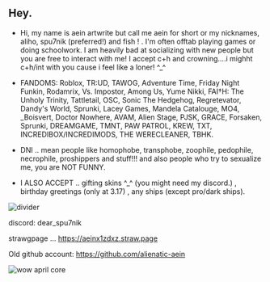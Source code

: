 ## Hey.
- Hi, my name is aein artwrite but call me aein for short or my nicknames, aliho, spu7nik (preferred!) and fish ! . I'm often offtab playing games or doing schoolwork. I am heavily bad at socializing with new people but you are free to interact with me! I accept c+h and crowning....i mighht c+h/int with you cause i feel like a loner! ^_^




- FANDOMS: Roblox, TR:UD, TAWOG, Adventure Time, Friday Night Funkin, Rodamrix, Vs. Impostor, Among Us, Yume Nikki, FAI†H: The Unholy Trinity, Tattletail, OSC, Sonic The Hedgehog, Regretevator, Dandy's World, Sprunki, Lacey Games, Mandela Catalouge, MO4, _Boisvert, Doctor Nowhere, AVAM, Alien Stage, PJSK, GRACE, Forsaken, Sprunki, DREAMGAME, TMNT, PAW PATROL, KREW, TXT, INCREDIBOX/INCREDIMODS, THE WERECLEANER, TBHK.




- DNI .. mean people like homophobe, transphobe, zoophile, pedophile, necrophile, proshippers and stuff!!! and also people who try to sexualize me, you are NOT FUNNY.


- I ALSO ACCEPT .. gifting skins ^_^ (you might need my discord.) , birthday greetings (only at 3.17) , any ships (except pro/dark ships).


![divider](https://github.com/user-attachments/assets/ce6a97e4-1791-4a00-a7bd-19072419e1ee)


discord: dear_spu7nik

strawgpage ... https://aeinx1zdxz.straw.page

Old github account: https://github.com/alienatic-aein



![wow](https://github.com/user-attachments/assets/e01c3e35-99dd-4a7b-946f-d60392e0d566)
april core



